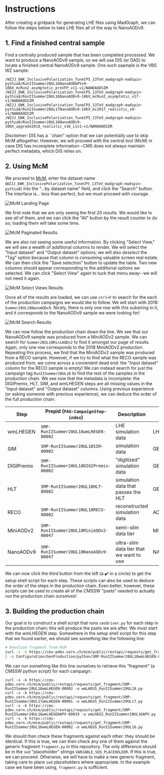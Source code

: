 # Instructions
After creating a gridpack for generating LHE files using MadGraph, we can follow the steps below to take LHE files all of the way to NanoAODv9.

## 1. Find a finished central sample
Find a centrally produced sample that has been completed processed. 
We want to produce a NanoAODv9 sample, so we will use DIS (or DAS) to locate a finished central NanoAODv9 sample. 
One such saample is the VBS WZ sample:
```
/WZJJ_EWK_InclusivePolarization_TuneCP5_13TeV_madgraph-madspin-pythia8/RunIISummer20UL16NanoAODAPVv9-106X_mcRun2_asymptotic_preVFP_v11-v1/NANOAODSIM
/WZJJ_EWK_InclusivePolarization_TuneCP5_13TeV_madgraph-madspin-pythia8/RunIISummer20UL16NanoAODv9-106X_mcRun2_asymptotic_v17-v1/NANOAODSIM
/WZJJ_EWK_InclusivePolarization_TuneCP5_13TeV_madgraph-madspin-pythia8/RunIISummer20UL17NanoAODv9-106X_mc2017_realistic_v9-v1/NANOAODSIM
/WZJJ_EWK_InclusivePolarization_TuneCP5_13TeV_madgraph-madspin-pythia8/RunIISummer20UL18NanoAODv9-106X_upgrade2018_realistic_v16_L1v1-v1/NANOAODSIM
```
*Disclaimer*: DIS has a ``chain" option that we can potentially use to skip McM alltogether. 
However, we will proceed with the central tool (McM) in case DIS has incomplete information--CMS does not always maintain perfect metadata, which DIS relies on.

## 2. Using McM
We proceed to [McM](https://cms-pdmv.cern.ch/mcm/), enter the dataset name (`WZJJ_EWK_InclusivePolarization_TuneCP5_13TeV_madgraph-madspin-pythia8`) into the "...by dataset name" field, and click the "Search" button.
The interface is... less than perfect, but we must proceed with courage. 

![McM Landing Page](/path/to/img)

We first note that we are only seeing the first 20 results. 
We would like to see _all_ of them, and we can click the "All" button by the result counter to do so; loading them will take some time.

![McM Paginated Results](/path/to/img)

We are also not seeing some useful information. 
By clicking "Select View," we will see a wealth of additional columns to render. 
We will select the "Input dataset" and "Output dataset" options; we will also _deselect_ the "Tag" option because that column is consuming valuable screen real estate.
We can then click the "Save selection" button to update the table. 
Two new columns should appear corresponding to the additional options we selected.
We can click "Select View" again to tuck that menu away--we will not need it again.

![McM Select Views Results](/path/to/img)

Once all of the results are loaded, we can use `ctrl+F` to search for the each of the production campaigns we would like to follow.
We will start with 2018: `Summer20UL18NanoAODv9`.
Nicely, there is only one row with this substring in it, and it corresponds to the NanoAODv9 sample we were looking for!

![McM Search Results](/path/to/img)

We can now follow the production chain down the line. We see that our NanoAODv9 sample was produced from a MiniAODv2 sample. 
We can search for `Summer20UL18MiniAODv2` to find it amongst our page of results.
Again, only one row corresponds to the 2018 MiniAODv2 production.
Repeating this process, we find that the MiniAODv2 sample was produced from a RECO sample.
However, if we try to find what the RECO sample was produced from, we come across a convenient dead end: the "Input dataset" column for the RECO sample is empty!
We can instead search for just the campaign tag `RunIISummer20UL18` to find the rest of the samples in the production chain.
We see now that the metadata is incomplete: the DIGIPremix, HLT, SIM, and wmLHEGEN steps are all missing values in the "Input dataset" and "Output dataset" columns.
Using previous experience (or asking someone with previous experience), we can deduce the order of the full production chain:

| Step       | Prepid (`PAG-CampaignStep-index`)       | Description                                                        | Data Tier  |
| ---------- | --------------------------------------- | ------------------------------------------------------------------ | ---------- |
| wmLHEGEN   | `SMP-RunIISummer20UL18wmLHEGEN-00002`   | LHE simulation data                                                | LHEGENSIM  |
| SIM        | `SMP-RunIISummer20UL18SIM-00002`        | simulation data                                                    | GENSIM     |
| DIGIPremix | `SMP-RunIISummer20UL18DIGIPremix-00002` | "digitized" simulation data                                        | GENSIMDIGI |
| HLT        | `SMP-RunIISummer20UL18HLT-00002`        | simulation data that passes the HLT                                | GENSIMRAW  |
| RECO       | `SMP-RunIISummer20UL18RECO-00002`       | reconstructed simulation data                                      | AODSIM     |
| MiniAODv2  | `SMP-RunIISummer20UL18MiniAODv2-00047`  | semi-slim data tier                                                | MINIAODSIM |
| NanoAODv9  | `SMP-RunIISummer20UL18NanoAODv9-00047`  | ultra-slim data tier that we want to use                           | NANOAODSIM |

We can now click the third button from the left (a :heavy_check_mark: in a circle) to get the setup shell script for each step.
These scripts can also be used to deduce the order of the steps in the production chain.
Even better, however, these scripts can be used to create all of the CMSSW "psets" needed to actually _run_ the production chain ourselves!

## 3. Building the production chain
Our goal is to construct a shell script that runs `cmsDriver.py` for each step in the production chain; this will produce the psets we are after.
We must start with the wmLHEGEN step. 
Somewhere in the setup shell script for this step that we found earlier, we should see something like the following line:
```bash
# Download fragment from McM
curl -s -k https://cms-pdmv.cern.ch/mcm/public/restapi/requests/get_fragment/SMP-RunIISummer20UL18wmLHEGEN-00002 --retry 3 --create-dirs -o Configuration/GenProduction/python/SMP-RunIISummer20UL18wmLHEGEN-00002-fragment.py
[ -s Configuration/GenProduction/python/SMP-RunIISummer20UL18wmLHEGEN-00002-fragment.py ] || exit $?;
```
We can run something like this line ourselves to retrieve this "fragment" (a CMSSW python script) for each campaign:
```
curl -s -k https://cms-pdmv.cern.ch/mcm/public/restapi/requests/get_fragment/SMP-RunIISummer20UL18wmLHEGEN-00002 -o wmLHEGS_RunIISummer20UL18.py
curl -s -k https://cms-pdmv.cern.ch/mcm/public/restapi/requests/get_fragment/SMP-RunIISummer20UL17wmLHEGEN-00001 -o wmLHEGS_RunIISummer20UL17.py
curl -s -k https://cms-pdmv.cern.ch/mcm/public/restapi/requests/get_fragment/SMP-RunIISummer20UL16wmLHEGENAPV-00019 -o wmLHEGS_RunIISummer20UL16APV.py
curl -s -k https://cms-pdmv.cern.ch/mcm/public/restapi/requests/get_fragment/SMP-RunIISummer20UL16wmLHEGEN-00002 -o wmLHEGS_RunIISummer20UL16.py
```
We should then check these fragments against each other: they should be identical.
If this is true, we can then check any one of them against the generic fragment `fragment.py` in this repository.
The only difference should be in the `sed` "placeholder" strings `VARIABLE_SED_PLACEHOLDER`.
If this is true, we can proceed.
Otherwise, we will have to make a new generic fragment, taking care to place `sed` placeholders where appropriate.
In the example case we have been using, `fragment.py` is sufficient.
